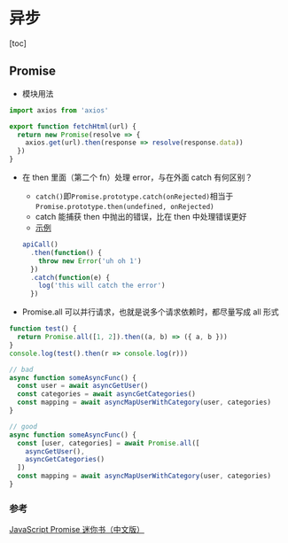 # 异步
[toc]

## Promise

- 模块用法

```js
import axios from 'axios'

export function fetchHtml(url) {
  return new Promise(resolve => {
    axios.get(url).then(response => resolve(response.data))
  })
}
```

- 在 then 里面（第二个 fn）处理 error，与在外面 catch 有何区别？

  - `catch()`即`Promise.prototype.catch(onRejected)`相当于`Promise.prototype.then(undefined, onRejected)`
  - catch 能捕获 then 中抛出的错误，比在 then 中处理错误更好
  - [示例](https://jsfiddle.net/x9bjmwo2/4/)

  ```js
  apiCall()
    .then(function() {
      throw new Error('uh oh 1')
    })
    .catch(function(e) {
      log('this will catch the error')
    })
  ```

- Promise.all
  可以并行请求，也就是说多个请求依赖时，都尽量写成 all 形式

```js
function test() {
  return Promise.all([1, 2]).then((a, b) => ({ a, b }))
}
console.log(test().then(r => console.log(r)))

// bad
async function someAsyncFunc() {
  const user = await asyncGetUser()
  const categories = await asyncGetCategories()
  const mapping = await asyncMapUserWithCategory(user, categories)
}

// good
async function someAsyncFunc() {
  const [user, categories] = await Promise.all([
    asyncGetUser(),
    asyncGetCategories()
  ])
  const mapping = await asyncMapUserWithCategory(user, categories)
}
```

### 参考

[JavaScript Promise 迷你书（中文版）](http://liubin.org/promises-book/)
